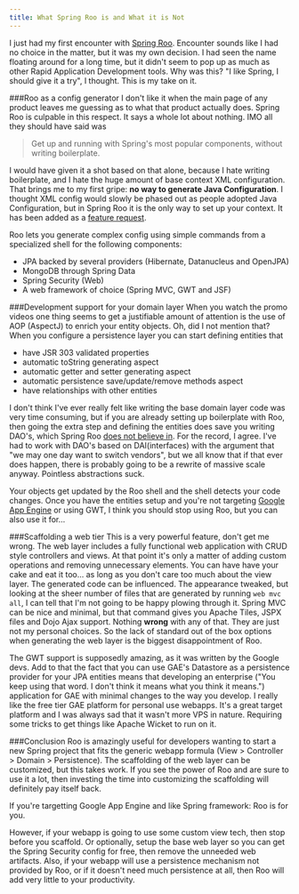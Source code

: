 ```yaml
---
title: What Spring Roo is and What it is Not
---
```

I just had my first encounter with [Spring Roo](http://projects.spring.io/spring-roo/). Encounter sounds like I had no choice in the matter, but it was my own decision. I had seen the name floating around for a long time, but it didn't seem to pop up as much as other Rapid Application Development tools. Why was this? "I like Spring, I should give it a try", I thought. This is my take on it.

###Roo as a config generator
I don't like it when the main page of any product leaves me guessing as to what that product actually does. Spring Roo is culpable in this respect. It says a whole lot about nothing. IMO all they should have said was
> Get up and running with Spring's most popular components, without writing boilerplate.

I would have given it a shot based on that alone, because I hate writing boilerplate, and I hate the huge amount of base context XML configuration. That brings me to my first gripe: __no way to generate Java Configuration__. I thought XML config would slowly be phased out as people adopted Java Configuration, but in Spring Roo it is the only way to set up your context. It has been added as a [feature request](https://jira.springsource.org/browse/ROO-2906).

Roo lets you generate complex config using simple commands from a specialized shell for the following components:

* JPA backed by several providers (Hibernate, Datanucleus and OpenJPA)
* MongoDB through Spring Data
* Spring Security (Web)
* A web framework of choice (Spring MVC, GWT and JSF)

###Development support for your domain layer
When you watch the promo videos one thing seems to get a justifiable amount of attention is the use of AOP (AspectJ) to enrich your entity objects. Oh, did I not mention that? When you configure a persistence layer you can start defining entities that

* have JSR 303 validated properties
* automatic toString generating aspect
* automatic getter and setter generating aspect
* automatic persistence save/update/remove methods aspect
* have relationships with other entities

I don't think I've ever really felt like writing the base domain layer code was very time consuming, but if you are already setting up boilerplate with Roo, then going the extra step and defining the entities does save you writing DAO's, which Spring Roo [does not believe in](docs.spring.io/spring-roo/reference/html/architecture.html#architecture-dao). For the record, I agree. I've had to work with DAO's based on DAI(interfaces) with the argument that "we may one day want to switch vendors", but we all know that if that ever does happen, there is probably going to be a rewrite of massive scale anyway. Pointless abstractions suck.

Your objects get updated by the Roo shell and the shell detects your code changes. Once you have the entities setup and you're not targeting [Google App Engine](https://developers.google.com/appengine/) or using GWT, I think you should stop using Roo, but you can also use it for...

###Scaffolding a web tier
This is a very powerful feature, don't get me wrong. The web layer includes a fully functional web application with CRUD style controllers and views. At that point it's only a matter of adding custom operations and removing unnecessary elements. You can have have your cake and eat it too... as long as you don't care too much about the view layer. The generated code can be influenced. The appearance tweaked, but looking at the sheer number of files that are generated by running `web mvc all`, I can tell that I'm not going to be happy plowing through it. Spring MVC can be nice and minimal, but that command gives you Apache Tiles, JSPX files and Dojo Ajax support. Nothing __wrong__ with any of that. They are just not my personal choices. So the lack of standard out of the box options when generating the web layer is the biggest disappointment of Roo. 

The GWT support is supposedly amazing, as it was written by the Google devs. Add to that the fact that you can use GAE's Datastore as a persistence provider for your JPA entities means that developing an enterprise ("You keep using that word. I don't think it means what you think it means.") application for GAE with minimal changes to the way you develop. I really like the free tier GAE platform for personal use webapps. It's a great target platform and I was always sad that it wasn't more VPS in nature. Requiring some tricks to get things like Apache Wicket to run on it.

###Conclusion
Roo is amazingly useful for developers wanting to start a new Spring project that fits the generic webapp formula (View > Controller > Domain > Persistence). The scaffolding of the web layer can be customized, but this takes work. If you see the power of Roo and are sure to use it a lot, then investing the time into customizing the scaffolding will definitely pay itself back.

If you're targetting Google App Engine and like Spring framework: Roo is for you.

However, if your webapp is going to use some custom view tech, then stop before you scaffold. Or optionally, setup the base web layer so you can get the Spring Security config for free, then remove the unneeded web artifacts. Also, if your webapp will use a persistence mechanism not provided by Roo, or if it doesn't need much persistence at all, then Roo will add very little to your productivity.